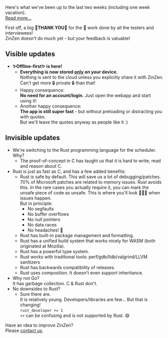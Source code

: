 Here's what we've been up to the last two weeks (including one week vacation).  
[Read more...](https://blog.zinzen.me/2021/11/04/App-update.html)   

First off, a big 🙏**THANK YOU**🙏 for the 💪 work done by all the testers and interviewees!  
ZinZen doesn't do much yet - but your feedback is valuable!

## Visible updates
- **✨Offline-first✨ is here!**
  - **Everything is now stored <u>only</u> on your device.**  
  Nothing is sent to the cloud unless you explicitly share it with ZinZen.  
  Can't get more 🔒 private 🔒 than that!
  - Happy consequence:  
  **No need for an account/login.** Just open the webapp and start using it! 
  - Another happy consequence:  
  **The app is still super fast** - but without preloading or distracting you with quotes.  
  But we'll leave the quotes anyway as people like it :)

## Invisible updates
- We're switching to the Rust programming language for the scheduler. Why?
  - The proof-of-concept in C has taught us that it is hard to write, read and reason about C.
- Rust is just as fast as C, and has a few added benefits:
  - Rust is safe by default. This will save us a lot of debugging/patches. 70% of Microsoft patches are related to memory issues. Rust avoids this. In the rare cases you actually require it, you can mark the unsafe piece of code as unsafe. This is where you'll look 🕵🏽‍♂️ when issues happen.  
  But in principle:
    - No segfaults
    - No buffer overflows
    - No null pointers
    - No data races
    - No headaches! 🥳
  - Rust has built-in package management and formatting.
  - Rust has a unified build system that works nicely for WASM (both originated at Mozilla).
  - Rust has a powerful type system.
  - Rust works with traditional tools: perf/gdb/lldb/valgrind/LLVM sanitizers
  - Rust has backwards compatibility of releases.
  - Rust uses composition. It doesn't even support inheritance.  
- Why not Go?  
It has garbage collection. C & Rust don't.
- No downsides to Rust? 
  - Sure there are.  
  It is relatively young. Developers/libraries are few... But that is changing!  
```rust_developer += 1```  
```++``` can be confusing and is not supported by Rust. 😄

Have an idea to improve ZinZen?  
Please [contact us](https://zinzen.me/contact.html).